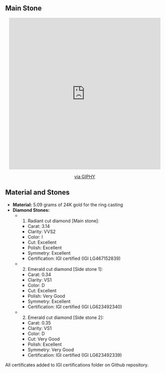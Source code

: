 ## Main Stone

</div>
<div style="text-align: center;">
    <iframe src="https://giphy.com/embed/3EIluOYH4zHyHgg87e" width="480" height="480" frameBorder="0" class="giphy-embed" allowFullScreen></iframe><p><a href="https://giphy.com/gifs/3EIluOYH4zHyHgg87e">via GIPHY</a></p>
  </a>
</div>

## Material and Stones

- **Material:** 5.09 grams of 24K gold for the ring casting
- **Diamond Stones:**
  - 1. Radiant cut diamond [Main stone]:
    - Carat: 3.14
    - Clarity: VVS2
    - Color: I
    - Cut: Excellent
    - Polish: Excellent
    - Symmetry: Excellent
    - Certification: IGI certified  (IGI LG467152839)
  
  - 2. Emerald cut diamond [Side stone 1]:
    - Carat: 0.34
    - Clarity: VS1
    - Color: D
    - Cut: Excellent
    - Polish: Very Good
    - Symmetry: Excellent
    - Certification: IGI certified (IGI LG623492340)

  - 2. Emerald cut diamond [Side stone 2]:
    - Carat: 0.35
    - Clarity: VS1
    - Color: D
    - Cut: Very Good
    - Polish: Excellent
    - Symmetry: Very Good
    - Certification: IGI certified (IGI LG623492339)

All certificates added to IGI certifications folder on Github repository. 